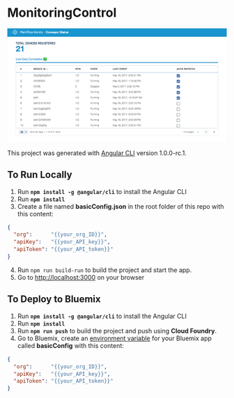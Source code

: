 # MonitoringControl
<img src="preview.jpg" />

This project was generated with [Angular CLI](https://github.com/angular/angular-cli) version 1.0.0-rc.1.

## To Run Locally

1. Run **`npm install -g @angular/cli`** to install the Angular CLI
2. Run **`npm install`**
3. Create a file named **basicConfig.json** in the root folder of this repo with this content:
```json
{
  "org":      "{{your_org_ID}}",
  "apiKey":   "{{your_API_key}}",
  "apiToken": "{{your_API_token}}"
}
```
4. Run `npm run build-run` to build the project and start the app.
5. Go to [http://localhost:3000](http://localhost:3000) on your browser

## To Deploy to Bluemix

1. Run **`npm install -g @angular/cli`** to install the Angular CLI
2. Run **`npm install`**
3. Run **`npm run push`** to build the project and push using **Cloud Foundry**.
4. Go to Bluemix, create an [environment variable](https://console.stage1.bluemix.net/docs/services/IoT/getting_started/getting-started-iot-monitoring.html#connect) for your Bluemix app called **basicConfig** with this content:
```json
{
  "org":      "{{your_org_ID}}",
  "apiKey":   "{{your_API_key}}",
  "apiToken": "{{your_API_token}}"
}
```
